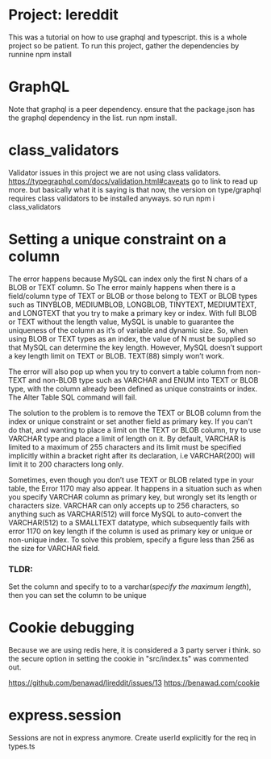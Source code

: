 # Project: lereddit
 This was a tutorial on how to use graphql and typescript. this is a whole project so be patient.
 To run this project, gather the dependencies by runnine npm install

# GraphQL
Note that graphql is a peer dependency. ensure that the package.json has the graphql dependency in the list. run npm install.

# class_validators
Validator issues
in this project we are not using class validators. 
https://typegraphql.com/docs/validation.html#caveats
go to link to read up more. but basically what it is saying is that now, the version on type/graphql requires 
class validators to be installed anyways.
so run
npm i class_validators

# Setting a unique constraint on a column
The error happens because MySQL can index only the first N chars of a BLOB or TEXT column. So The error mainly happens when there is a field/column type of TEXT or BLOB or those belong to TEXT or BLOB types such as TINYBLOB, MEDIUMBLOB, LONGBLOB, TINYTEXT, MEDIUMTEXT, and LONGTEXT that you try to make a primary key or index. With full BLOB or TEXT without the length value, MySQL is unable to guarantee the uniqueness of the column as it’s of variable and dynamic size. So, when using BLOB or TEXT types as an index, the value of N must be supplied so that MySQL can determine the key length. However, MySQL doesn’t support a key length limit on TEXT or BLOB. TEXT(88) simply won’t work.

The error will also pop up when you try to convert a table column from non-TEXT and non-BLOB type such as VARCHAR and ENUM into TEXT or BLOB type, with the column already been defined as unique constraints or index. The Alter Table SQL command will fail.

The solution to the problem is to remove the TEXT or BLOB column from the index or unique constraint or set another field as primary key. If you can't do that, and wanting to place a limit on the TEXT or BLOB column, try to use VARCHAR type and place a limit of length on it. By default, VARCHAR is limited to a maximum of 255 characters and its limit must be specified implicitly within a bracket right after its declaration, i.e VARCHAR(200) will limit it to 200 characters long only.

Sometimes, even though you don’t use TEXT or BLOB related type in your table, the Error 1170 may also appear. It happens in a situation such as when you specify VARCHAR column as primary key, but wrongly set its length or characters size. VARCHAR can only accepts up to 256 characters, so anything such as VARCHAR(512) will force MySQL to auto-convert the VARCHAR(512) to a SMALLTEXT datatype, which subsequently fails with error 1170 on key length if the column is used as primary key or unique or non-unique index. To solve this problem, specify a figure less than 256 as the size for VARCHAR field.

### TLDR:
Set the column and specify to to a varchar(*specify the maximum length*), then you can set the column to be unique

# Cookie debugging

Because we are using redis here, it is considered a 3 party server i think. so the secure option in setting the cookie in "src/index.ts" was commented out. 

https://github.com/benawad/lireddit/issues/13
https://benawad.com/cookie

# express.session

Sessions are not in express anymore. 
Create userId explicitly for the req in types.ts